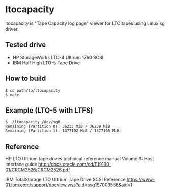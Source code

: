 # ltocapacity

ltocapacity is "Tape Capacity log page" viewer for LTO tapes using Linux sg driver.

## Tested drive

- HP StorageWorks LTO-4 Ultrium 1760 SCSI
- IBM Half High LTO-5 Tape Drive

## How to build

```console
$ cd path/to/ltocapacity
$ make
```

## Example (LTO-5 with LTFS)

```console
$ ./ltocapacity /dev/sg0
Remaining (Partition 0): 36233 MiB / 36239 MiB
Remaining (Partition 1): 1377102 MiB / 1377105 MiB
```

## Reference

HP LTO Ultrium tape drives technical reference manual Volume 3: Host interface guide
http://docs.oracle.com/cd/E19190-01/CRCM2526/CRCM2526.pdf

IBM TotalStorage LTO Ultrium Tape Drive SCSI Reference
https://www-01.ibm.com/support/docview.wss?uid=ssg1S7003556&aid=1
